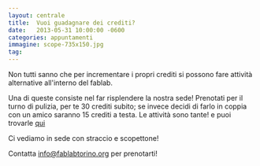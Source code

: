 ```yaml
---
layout: centrale
title:  Vuoi guadagnare dei crediti?
date:   2013-05-31 10:00:00 -0600
categories: appuntamenti
immagine: scope-735x150.jpg
tag:
---
```

Non tutti sanno che per incrementare i propri crediti si possono fare attività alternative all'interno del fablab.

Una di queste consiste nel far risplendere la nostra sede!
Prenotati per il turno di pulizia, per te 30 crediti subito;
se invece decidi di farlo in coppia con un amico saranno 15 crediti a testa.
Le attività sono tante! e puoi trovarle [qui](http://www.fablabtorino.org/bacheca/)

Ci vediamo in sede con straccio e scopettone!

Contatta info@fablabtorino.org per prenotarti!
